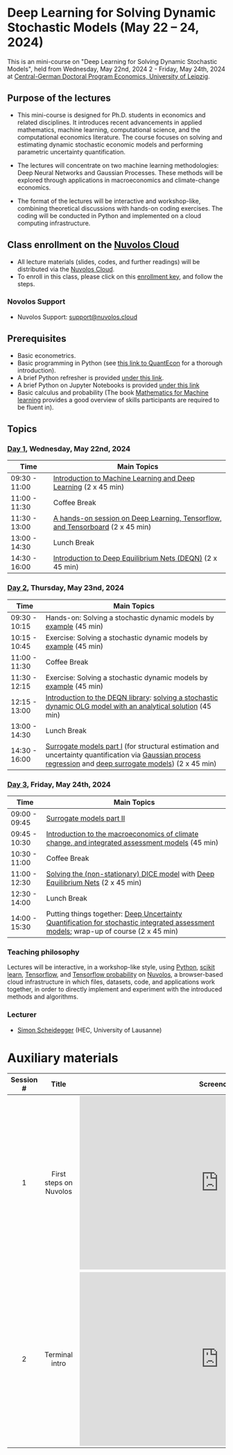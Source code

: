 # Deep Learning for Solving Dynamic Stochastic Models (May 22 – 24, 2024)

This is an mini-course on "Deep Learning for Solving Dynamic Stochastic Models", held from Wednesday, May 22nd, 2024 2 - Friday, May 24th, 2024 at [Central-German Doctoral Program Economics, University of Leipzig](http://cgde.wifa.uni-leipzig.de/deep-learning-for-solving-dynamic-stochastic-model).


## Purpose of the lectures

* This mini-course is designed for Ph.D. students in economics and related disciplines. It introduces recent advancements in applied mathematics, machine learning, computational science, and the computational economics literature. The course focuses on solving and estimating dynamic stochastic economic models and performing parametric uncertainty quantification.

* The lectures will concentrate on two machine learning methodologies: Deep Neural Networks and Gaussian Processes. These methods will be explored through applications in macroeconomics and climate-change economics.

* The format of the lectures will be interactive and workshop-like, combining theoretical discussions with hands-on coding exercises. The coding will be conducted in Python and implemented on a cloud computing infrastructure.


## Class enrollment on the [Nuvolos Cloud](https://nuvolos.cloud/)

* All lecture materials (slides, codes, and further readings) will be distributed via the [Nuvolos Cloud](https://nuvolos.cloud/).
* To enroll in this class, please click on this [enrollment key](https://app.nuvolos.cloud/enroll/class/OW-jhN1vUjU), and follow the steps.


### Novolos Support

- Nuvolos Support: <support@nuvolos.cloud>


## Prerequisites

* Basic econometrics.
* Basic programming in Python (see [this link to QuantEcon](https://python-programming.quantecon.org/intro.html) for a thorough introduction).
* A brief Python refresher is provided [under this link](python_refresher).
* A brief Python on Jupyter Notebooks is provided [under this link](python_refresher/jupyter_intro.ipynb) 
* Basic calculus and probability (The book [Mathematics for Machine learning](https://mml-book.github.io/) provides a good overview of skills participants are required to be fluent in). 


## Topics

### [Day 1](lectures/day1), Wednesday, May 22nd, 2024 

 **Time** | **Main Topics** 
------|------
09:30 - 11:00 | [Introduction to Machine Learning and Deep Learning](lectures/day1/slides/01_Intro_to_DeepLearning.pdf) (2 x 45 min)
11:00 - 11:30 | Coffee Break
11:30 - 13:00 | [A hands-on session on Deep Learning, Tensorflow, and Tensorboard](lectures/day1/code) (2 x 45 min)
13:00 - 14:30 | Lunch Break 
14:30 - 16:00 | [Introduction to Deep Equilibrium Nets (DEQN)](lectures/day1/slides/02_DeepEquilibriumNets.pdf) (2 x 45 min)

### [Day 2](lectures/day2), Thursday, May 23nd, 2024 

 **Time** | **Main Topics** 
------|------
09:30 - 10:15 | Hands-on: Solving a stochastic dynamic models by [example](lectures/day2/code/02_Brock_Mirman_Uncertainty_DEQN.ipynb)  (45 min)
10:15 - 10:45 | Exercise: Solving a stochastic dynamic models by [example](lectures/day2/code/03_DEQN_Exercises_Blancs.ipynb)  (45 min)
11:00 - 11:30 | Coffee Break
11:30 - 12:15 | Exercise: Solving a stochastic dynamic models by [example](lectures/day2/code/03_DEQN_Exercises_Blancs.ipynb)  (45 min)
12:15 - 13:00 | [Introduction to the DEQN library](lectures/day2/code/DEQN_production_code): [solving a stochastic dynamic OLG model with an analytical solution](lectures/day2/slides/02_OLG_with_analytical_solution_model.pdf) (45 min)
13:00 - 14:30 | Lunch Break 
14:30 - 16:00 | [Surrogate models part I](lectures/day2/slides/01_Surrogate_models.pdf) (for structural estimation and uncertainty quantification via [Gaussian process regression](lectures/day2/readings/Machine_learning_dynamic_econ.pdf) and [deep surrogate models](lectures/day2/readings/Deep_Surrogates.pdf)) (2 x 45 min)

### [Day 3](lectures/day3), Friday, May 24th, 2024

 **Time** | **Main Topics** 
------|------
09:00 - 09:45 | [Surrogate models part II](lectures/day2/slides/01_Surrogate_models.pdf)
09:45 - 10:30 | [Introduction to the macroeconomics of climate change, and integrated assessment models](lectures/day3/slides/01_Intro_IAM.pdf) (45 min)
10:30 - 11:00 | Coffee Break
11:00 - 12:30 | [Solving the (non-stationary) DICE model](lectures/day3/slides/02_b_CDICE_implementation.pdf) with [Deep Equilibrium Nets](lectures/day3/code/DEQN_for_IAMs) (2 x 45 min)
12:30 - 14:00 | Lunch Break 
14:00 - 15:30 | Putting things together: [Deep Uncertainty Quantification for stochastic integrated assessment models](lectures/day3/slides/03_Deep_UQ_IAM.pdf); wrap-up of course (2 x 45 min)


### Teaching philosophy
Lectures will be interactive, in a workshop-like style,
using [Python](http://www.python.org), [scikit learn](https://scikit-learn.org/), [Tensorflow](https://www.tensorflow.org/), and
[Tensorflow probability](https://www.tensorflow.org/probability) on [Nuvolos](http://nuvolos.cloud),
a browser-based cloud infrastructure in which files, datasets, code, and applications work together,
in order to directly implement and experiment with the introduced methods and algorithms.


### Lecturer
- [Simon Scheidegger](https://sites.google.com/site/simonscheidegger/) (HEC, University of Lausanne)


# Auxiliary materials 

| Session #        |  Title     | Screencast  |
|:-------------: |:-------------:| :-----:|
|   1 	|First steps on Nuvolos | <iframe src="https://player.vimeo.com/video/513310246" width="640" height="400" frameborder="0" allow="autoplay; fullscreen; picture-in-picture" allowfullscreen></iframe>|
|   2 	| Terminal intro | <iframe src="https://player.vimeo.com/video/516691661" width="640" height="400" frameborder="0" allow="autoplay; fullscreen; picture-in-picture" allowfullscreen></iframe>|
